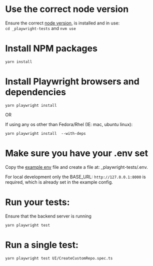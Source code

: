 # Use the correct node version

Ensure the correct [node version](_playwright-tests/.nvmrc), is installed and in use:  
 `cd _playwright-tests` and `nvm use`

# Install NPM packages

`yarn install`

# Install Playwright browsers and dependencies

`yarn playwright install `

OR

If using any os other than Fedora/Rhel (IE: mac, ubuntu linux):

`yarn playwright install  --with-deps`

# Make sure you have your .env set

Copy the [example env](_playwright-tests/example.env) file and create a file at: \_playwright-tests/.env.

For local development only the BASE_URL: `http://127.0.0.1:8000` is required, which is already set in the example config.

# Run your tests:

Ensure that the backend server is running

`yarn playwright test`

# Run a single test:

`yarn playwright test UI/CreateCustomRepo.spec.ts`

